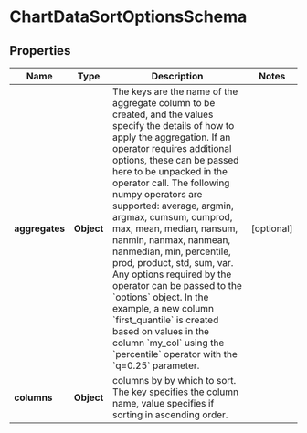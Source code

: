# ChartDataSortOptionsSchema

## Properties
Name | Type | Description | Notes
------------ | ------------- | ------------- | -------------
**aggregates** | **Object** | The keys are the name of the aggregate column to be created, and the values specify the details of how to apply the aggregation. If an operator requires additional options, these can be passed here to be unpacked in the operator call. The following numpy operators are supported: average, argmin, argmax, cumsum, cumprod, max, mean, median, nansum, nanmin, nanmax, nanmean, nanmedian, min, percentile, prod, product, std, sum, var. Any options required by the operator can be passed to the &#x60;options&#x60; object.  In the example, a new column &#x60;first_quantile&#x60; is created based on values in the column &#x60;my_col&#x60; using the &#x60;percentile&#x60; operator with the &#x60;q&#x3D;0.25&#x60; parameter. |  [optional]
**columns** | **Object** | columns by by which to sort. The key specifies the column name, value specifies if sorting in ascending order. | 
